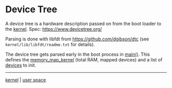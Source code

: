 # Device Tree

A device tree is a hardware description passed on from the boot loader to the [kernel](../kernel/kernel.md).
Spec: https://www.devicetree.org/

Parsing is done with libfdt from https://github.com/dgibson/dtc (see `kernel/lib/libfdt/readme.txt` for details).

The device tree gets parsed early in the boot process in [main()](../kernel/overview/init_overview.md). This defines the [memory_map_kernel](../kernel/mm/memory_map_kernel.md) (total RAM, mapped devices) and a list of [devices](../kernel/devices/devices.md) to init.


---
[kernel](kernel/kernel.md) | [user space](userspace/userspace.md)
